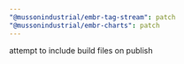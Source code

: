 ```yaml
---
"@mussonindustrial/embr-tag-stream": patch
"@mussonindustrial/embr-charts": patch
---
```


attempt to include build files on publish
